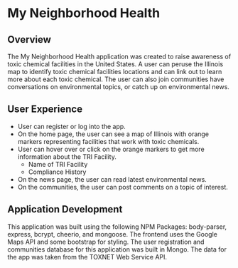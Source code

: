 # My Neighborhood Health

## Overview
The My Neighborhood Health application was created to raise awareness of toxic chemical facilities in the United States. A user can peruse the Illinois map to identify toxic chemical facilities locations and can link out to learn more about each toxic chemical. The user can also join communities have conversations on environmental topics, or catch up on environmental news. 

## User Experience
* User can register or log into the app.
* On the home page, the user can see a map of Illinois with orange markers representing facilities that work with toxic chemicals.
* User can hover over or click on the orange markers to get more information about the TRI Facility. 
  * Name of TRI Facility
  * Compliance History
* On the news page, the user can read latest environmental news.
* On the communities, the user can post comments on a topic of interest. 

## Application Development
This application was built using the following NPM Packages: body-parser, express, bcrypt, cheerio, and mongoose. The frontend uses the Google Maps API and some bootstrap for styling. The user registration and communities database for this application was built in Mongo. The data for the app was taken from the TOXNET Web Service API.





